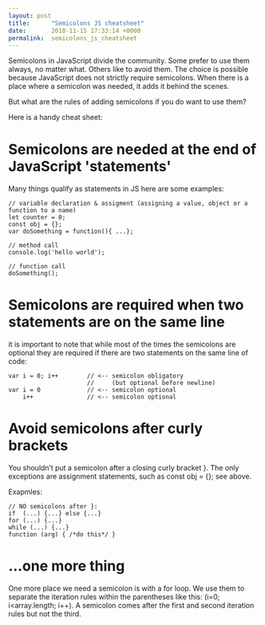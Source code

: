 ```yaml
---
layout: post
title:      "Semicolons JS cheatsheet"
date:       2018-11-15 17:33:14 +0000
permalink:  semicolons_js_cheatsheet
---
```



Semicolons in JavaScript divide the community. Some prefer to use them always, no matter what. Others like to avoid them. The choice is possible because JavaScript does not strictly require semicolons. When there is a place where a semicolon was needed, it adds it behind the scenes.

But what are the rules of adding semicolons if you do want to use them? 

Here is a handy cheat sheet:

# Semicolons are needed at the end of JavaScript 'statements'

Many things qualify as statements in JS here are some examples:

```
// variable declaration & assigment (assigning a value, object or a function to a name)
let counter = 0;
const obj = {}; 
var doSomething = function(){ ...}; 

// method call
console.log('hello world'); 

// function call
doSomething();
```

# Semicolons are required when two statements are on the same line

it is important to note that while most of the times the semicolons are optional they are required if there are two statements on the same line of code:

```
var i = 0; i++        // <-- semicolon obligatory
                      //     (but optional before newline)
var i = 0             // <-- semicolon optional
    i++               // <-- semicolon optional
```

# Avoid semicolons after curly brackets

You shouldn’t put a semicolon after a closing curly bracket }. The only exceptions are assignment statements, such as const obj = {}; see above.

Exapmles:

```
// NO semicolons after }:
if  (...) {...} else {...}
for (...) {...}
while (...) {...}
function (arg) { /*do this*/ } 
```

# …one more thing

One more place we need a semicolon is with a for loop. We use them to separate the iteration rules within the parentheses like this: (i=0; i<array.length; i++). A semicolon comes after the first and second iteration rules but not the third.

